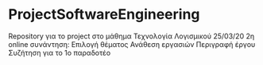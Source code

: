 # ProjectSoftwareEngineering
Repository για το project στο μάθημα Τεχνολογία Λογισμικού
25/03/20
2η online συνάντηση:
  Επιλογή θέματος
  Ανάθεση εργασιών
  Περιγραφή έργου
  Συζήτηση για το 1ο παραδοτέο
